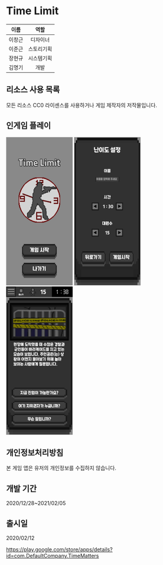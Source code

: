# Time Limit
 
|이름|역할|
|:---:|:---:|
|이창근|디자이너|
|이준근|스토리기획|
|장현규|시스템기획|
|김명기|개발|


## 리소스 사용 목록
모든 리소스 CC0 라이센스를 사용하거나 게임 제작자의 저작물입니다.


## 인게임 플레이
<img src="src/thumb1.jpg" width="180" height="400"></img>
<img src="src/thumb2.jpg" width="180" height="400"></img>
<img src="src/thumb3.jpg" width="180" height="400"></img>


## 개인정보처리방침
본 게임 앱은 유저의 개인정보를 수집하지 않습니다.

## 개발 기간

2020/12/28~2021/02/05

## 출시일
2020/02/12

https://play.google.com/store/apps/details?id=com.DefaultCompany.TimeMatters
